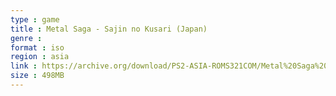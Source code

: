 ```yaml
---
type : game
title : Metal Saga - Sajin no Kusari (Japan)
genre : 
format : iso
region : asia
link : https://archive.org/download/PS2-ASIA-ROMS321COM/Metal%20Saga%20-%20Sajin%20no%20Kusari%20%28Japan%29.7z
size : 498MB
---
```

